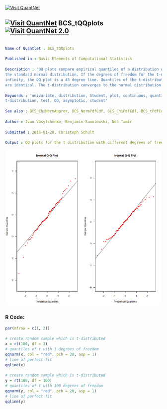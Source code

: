 
[<img src="https://github.com/QuantLet/Styleguide-and-FAQ/blob/master/pictures/banner.png" width="888" alt="Visit QuantNet">](http://quantlet.de/)

## [<img src="https://github.com/QuantLet/Styleguide-and-FAQ/blob/master/pictures/qloqo.png" alt="Visit QuantNet">](http://quantlet.de/) **BCS_tQQplots** [<img src="https://github.com/QuantLet/Styleguide-and-FAQ/blob/master/pictures/QN2.png" width="60" alt="Visit QuantNet 2.0">](http://quantlet.de/)

```yaml

Name of Quantlet : BCS_tQQplots

Published in : Basic Elements of Computational Statistics

Description : 'QQ plots compare empirical quantiles of a distribution with theoretical quantiles of
the standard normal distribution. If the degrees of freedom for the t-distribution tend to
infinity, the QQ plot is a 45 degree line. Quantiles of the t-distribution and normal distribution
are identical. The t-distribution converges to the normal distribution in infinite samples.'

Keywords : 'univariate, distribution, Student, plot, continuous, quantile, normal, chisquare,
t-distribution, test, QQ, asymptotic, student'

See also : BCS_ChiNormApprox, BCS_NormPdfCdf, BCS_ChiPdfCdf, BCS_tPdfCdf

Author : Ivan Vasylchenko, Benjamin Samulowski, Noa Tamir

Submitted : 2016-01-28, Christoph Schult

Output : QQ plots for the t distribution with different degrees of freedom.

```

![Picture1](BCS_tQQplots.png)


### R Code:
```r
par(mfrow = c(1, 2))

# create random sample which is t-distributed
x = rt(100, df = 3)
# quantiles of t with 3 degrees of freedom
qqnorm(x, col = "red", pch = 20, asp = 1)
# line of perfect fit
qqline(x)

# create random sample which is t-distributed
y = rt(100, df = 100)
# quantiles of t with 100 degrees of freedom
qqnorm(y, col = "red", pch = 20, asp = 1)
# line of perfect fit
qqline(y)

```
